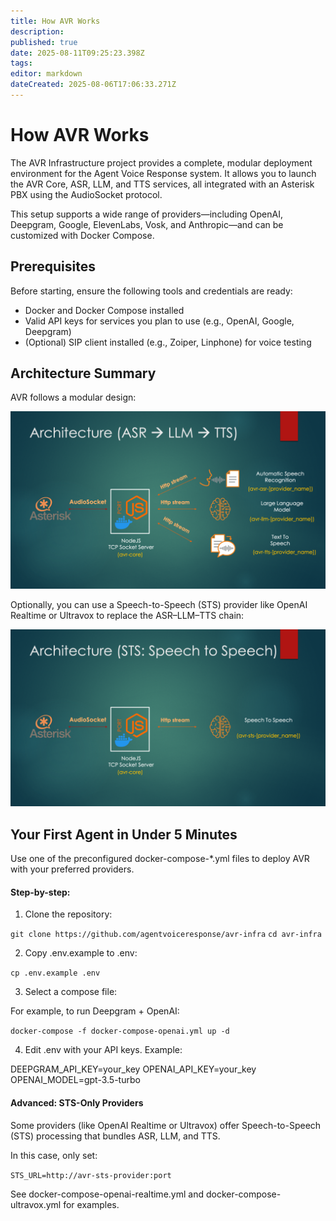 ```yaml
---
title: How AVR Works
description: 
published: true
date: 2025-08-11T09:25:23.398Z
tags: 
editor: markdown
dateCreated: 2025-08-06T17:06:33.271Z
---
```


# How AVR Works

The AVR Infrastructure project provides a complete, modular deployment environment for the Agent Voice Response system. It allows you to launch the AVR Core, ASR, LLM, and TTS services, all integrated with an Asterisk PBX using the AudioSocket protocol.

This setup supports a wide range of providers—including OpenAI, Deepgram, Google, ElevenLabs, Vosk, and Anthropic—and can be customized with Docker Compose.

## Prerequisites

Before starting, ensure the following tools and credentials are ready:
- Docker and Docker Compose installed
- Valid API keys for services you plan to use (e.g., OpenAI, Google, Deepgram)
- (Optional) SIP client installed (e.g., Zoiper, Linphone) for voice testing

## Architecture Summary

AVR follows a modular design:

![asr-llm-tts.png](/asr-llm-tts.png)

Optionally, you can use a Speech-to-Speech (STS) provider like OpenAI Realtime or Ultravox to replace the ASR–LLM–TTS chain:

![sts.png](/sts.png)

## Your First Agent in Under 5 Minutes

Use one of the preconfigured docker-compose-*.yml files to deploy AVR with your preferred providers.

#### Step-by-step:

1. Clone the repository:

`git clone https://github.com/agentvoiceresponse/avr-infra`
`cd avr-infra`

2. Copy .env.example to .env:

`cp .env.example .env`

3.	Select a compose file:

For example, to run Deepgram + OpenAI:

`docker-compose -f docker-compose-openai.yml up -d`

4.	Edit .env with your API keys. Example:

DEEPGRAM_API_KEY=your_key
OPENAI_API_KEY=your_key
OPENAI_MODEL=gpt-3.5-turbo

#### Advanced: STS-Only Providers

Some providers (like OpenAI Realtime or Ultravox) offer Speech-to-Speech (STS) processing that bundles ASR, LLM, and TTS.

In this case, only set:

`STS_URL=http://avr-sts-provider:port`

See docker-compose-openai-realtime.yml and docker-compose-ultravox.yml for examples.



